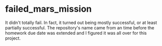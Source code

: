 # failed_mars_mission

It didn't totally fail. In fact, it turned out being mostly successful, or at least partially successful. The repository's name came from an time before the homework due date was extended and I figured it was all over for this project.
